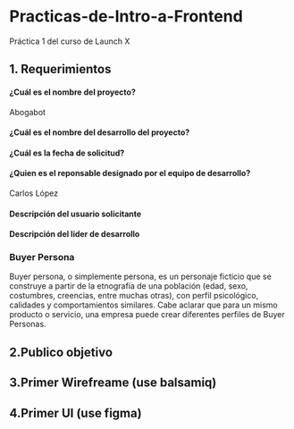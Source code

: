 # Practicas-de-Intro-a-Frontend
Práctica 1 del curso de Launch X
## 1. Requerimientos
#### ¿Cuál es el nombre del proyecto?
Abogabot
#### ¿Cuál es el nombre del desarrollo del proyecto?

#### ¿Cuál es la fecha de solicitud?

#### ¿Quien es el reponsable designado por el equipo de desarrollo?
Carlos López
#### Descripción del usuario solicitante

#### Descripción del lider de desarrollo

### Buyer Persona
Buyer persona, o simplemente persona, es un personaje ficticio que se construye a partir de la etnografía de una población (edad, sexo, costumbres, creencias, entre muchas otras), con perfil psicológico, calidades y comportamientos similares. Cabe aclarar que para un mismo producto o servicio, una empresa puede crear diferentes perfiles de Buyer Personas.
## 2.Publico objetivo
## 3.Primer Wirefreame (use balsamiq)
## 4.Primer UI (use figma)
